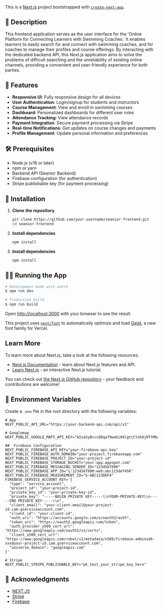 This is a [Next.js](https://nextjs.org) project bootstrapped with [`create-next-app`](https://nextjs.org/docs/app/api-reference/cli/create-next-app).

## 📝 Description

This frontend application serves as the user interface for the 'Online Platform for Connecting Learners with Swimming Coaches.' It enables learners to easily search for and connect with swimming coaches, and for coaches to manage their profiles and course offerings. By interacting with the dedicated backend API, this Next.js application aims to solve the problems of difficult searching and the unreliability of existing online channels, providing a convenient and user-friendly experience for both parties.

## 🚀 Features

- **Responsive UI**: Fully responsive design for all devices
- **User Authentication**: Login/signup for students and instructors
- **Course Management**: View and enroll in swimming courses
- **Dashboard**: Personalized dashboards for different user roles
- **Attendance Tracking**: View attendance records
- **Payment Integration**: Secure payment processing via Stripe
- **Real-time Notifications**: Get updates on course changes and payments
- **Profile Management**: Update personal information and preferences

## 🛠 Prerequisites

- Node.js (v16 or later)
- npm or yarn
- Backend API (Seanior Backend)
- Firebase configuration (for authentication)
- Stripe publishable key (for payment processing)

## 🚀 Installation

1. **Clone the repository**
   ```bash
   git clone https://github.com/your-username/seanior-frontend.git
   cd seanior-frontend
   ```
   
2. **Install dependencies**
   ```bash
   npm install
   ```
   
3. **Install dependencies**
   ```bash
   npm install
   ```
## 🏃‍♂️ Running the App

```bash
# Development mode with watch
$ npm run dev

# Production build
$ npm run build
```
Open [http://localhost:3000](http://localhost:3000) with your browser to see the result.

This project uses [`next/font`](https://nextjs.org/docs/app/building-your-application/optimizing/fonts) to automatically optimize and load [Geist](https://vercel.com/font), a new font family for Vercel.

## Learn More

To learn more about Next.js, take a look at the following resources:

- [Next.js Documentation](https://nextjs.org/docs) - learn about Next.js features and API.
- [Learn Next.js](https://nextjs.org/learn) - an interactive Next.js tutorial.

You can check out [the Next.js GitHub repository](https://github.com/vercel/next.js) - your feedback and contributions are welcome!

## 🔧 Environment Variables

Create a `.env` file in the root directory with the following variables:

```env
# App
NEXT_PUBLIC_API_URL="https://your-backend-api.com/api/v1"

# Googlemap
NEXT_PUBLIC_GOOGLE_MAPS_API_KEY="AIzaSyBcccQ8qa79wobi04lgtcCtxhUjHTtMbdA"

##  Firebase Configuration
NEXT_PUBLIC_FIREBASE_API_KEY="your-firebase-api-key"
NEXT_PUBLIC_FIREBASE_AUTH_DOMAIN="your-project.firebaseapp.com"
NEXT_PUBLIC_FIREBASE_PROJECT_ID="your-project-id"
NEXT_PUBLIC_FIREBASE_STORAGE_BUCKET="your-app.appspot.com"
NEXT_PUBLIC_FIREBASE_MESSAGING_SENDER_ID="1234567890"
NEXT_PUBLIC_FIREBASE_APP_ID="1:1234567890:web:abc123def456"
NEXT_PUBLIC_FIREBASE_MEASUREMENT_ID="G-ABC123DEF4"
FIREBASE_SERVICE_ACCOUNT_KEY='{
  "type": "service_account",
  "project_id": "your-project-id",
  "private_key_id": "your-private-key-id",
  "private_key": "-----BEGIN PRIVATE KEY-----\\nYOUR-PRIVATE-KEY\\n-----END PRIVATE KEY-----\\n",
  "client_email": "your-client-email@your-project-id.iam.gserviceaccount.com",
  "client_id": "your-client-id",
  "auth_uri": "https://accounts.google.com/o/oauth2/auth",
  "token_uri": "https://oauth2.googleapis.com/token",
  "auth_provider_x509_cert_url": "https://www.googleapis.com/oauth2/v1/certs",
  "client_x509_cert_url": "https://www.googleapis.com/robot/v1/metadata/x509/firebase-adminsdk-xxx@your-project-id.iam.gserviceaccount.com",
  "universe_domain": "googleapis.com"
}'

# Stripe
NEXT_PUBLIC_STRIPE_PUBLISHABLE_KEY="pk_test_your_stripe_key_here"
```

## 🙏 Acknowledgments

- [NEXT.JS](https://nextjs.org/)
- [Stripe](https://stripe.com/)
- [Firebase](https://firebase.google.com/)

